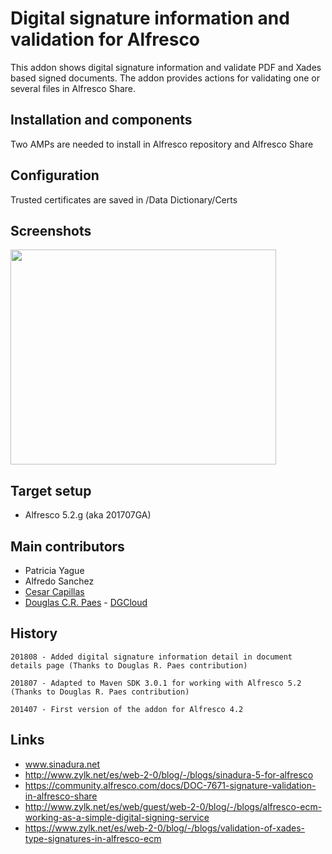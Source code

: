 # Digital signature information and validation for Alfresco

This addon shows digital signature information and validate PDF and Xades based signed documents. The addon provides actions for validating one or several files in Alfresco Share.

## Installation and components

Two AMPs are needed to install in Alfresco repository and Alfresco Share

## Configuration

Trusted certificates are saved in /Data Dictionary/Certs

## Screenshots

<a href='http://www.youtube.com/watch?feature=player_embedded&v=Q0EHIu8BM98' target='_blank'><img src='http://img.youtube.com/vi/Q0EHIu8BM98/0.jpg' width='425' height=344 /></a>

## Target setup 
- Alfresco 5.2.g (aka 201707GA)

## Main contributors
- Patricia Yague
- Alfredo Sanchez
- [Cesar Capillas](http://github.com/CesarCapillas)
- [Douglas C.R. Paes](https://github.com/douglascrp) - [DGCloud](http://dgcloud.com.br)

## History 

```
201808 - Added digital signature information detail in document details page (Thanks to Douglas R. Paes contribution)
        
201807 - Adapted to Maven SDK 3.0.1 for working with Alfresco 5.2 (Thanks to Douglas R. Paes contribution)

201407 - First version of the addon for Alfresco 4.2
```
## Links
- www.sinadura.net
- http://www.zylk.net/es/web-2-0/blog/-/blogs/sinadura-5-for-alfresco
- https://community.alfresco.com/docs/DOC-7671-signature-validation-in-alfresco-share
- http://www.zylk.net/es/web/guest/web-2-0/blog/-/blogs/alfresco-ecm-working-as-a-simple-digital-signing-service
- https://www.zylk.net/es/web-2-0/blog/-/blogs/validation-of-xades-type-signatures-in-alfresco-ecm
